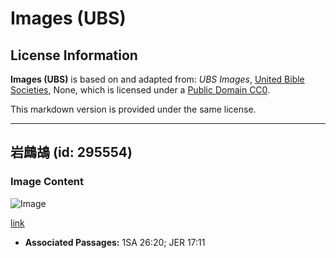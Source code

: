 # Images (UBS)

## License Information

**Images (UBS)** is based on and adapted from: _UBS Images_, [United Bible Societies](https://unitedbiblesocieties.org/), None, which is licensed under a [Public Domain CC0](https://creativecommons.org/public-domain/cc0/).

This markdown version is provided under the same license.



--------------------------------

## 岩鷓鴣 (id: 295554)

### Image Content

![Image](https://cdn.aquifer.bible/aquifer-content/resources/Media/WEB-0762_rock_partridge.jpg)

[link](https://cdn.aquifer.bible/aquifer-content/resources/Media/WEB-0762_rock_partridge.jpg)

* **Associated Passages:** 1SA 26:20; JER 17:11

